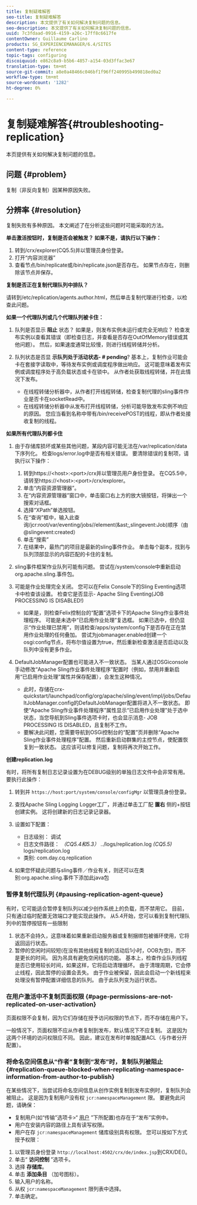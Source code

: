 ```yaml
---
title: 复制疑难解答
seo-title: 复制疑难解答
description: 本文提供了有关如何解决复制问题的信息。
seo-description: 本文提供了有关如何解决复制问题的信息。
uuid: 7c3fdaad-0916-4159-a26c-17ff8c6617fe
contentOwner: Guillaume Carlino
products: SG_EXPERIENCEMANAGER/6.4/SITES
content-type: reference
topic-tags: configuring
discoiquuid: e862c8a9-b5b6-4857-a154-03d3ffac3e67
translation-type: tm+mt
source-git-commit: a8e0a48466c046bf1f96ff240995b499818ed0a2
workflow-type: tm+mt
source-wordcount: '1282'
ht-degree: 0%

---
```



# 复制疑难解答{#troubleshooting-replication}

本页提供有关如何解决复制问题的信息。

## 问题 {#problem}

复制（非反向复制）因某种原因失败。

## 分辨率 {#resolution}

复制失败有多种原因。 本文阐述了在分析这些问题时可能采取的方法。

**单击激活按钮时，复制是否会被触发？ 如果不是，请执行以下操作：**

1. 转到/crx/explorer(CQ5.5)并以管理员身份登录。
1. 打开“内容浏览器”
1. 查看节点/bin/replicate或/bin/replicate.json是否存在。 如果节点存在，则删除该节点并保存。

**复制是否正在复制代理队列中排队？**

请转到/etc/replication/agents.author.html，然后单击复制代理进行检查，以检查此问题。

**如果一个代理队列或几个代理队列被卡住：**

1. 队列是否显示 **阻止** 状态？ 如果是，则发布实例未运行或完全无响应？ 检查发布实例以查看其错误（即检查日志，并查看是否存在OutOfMemory错误或其他问题）。 然后，如果速度通常比较慢，则进行线程转储并分析。
1. 队列状态是否显 **示队列处于活动状态- # pending**? 基本上，复制作业可能会卡在套接字读取中，等待发布实例或调度程序做出响应。 这可能意味着发布实例或调度程序处于高负载状态或卡在锁中。 从作者处获取线程转储，并在此情况下发布。

   * 在线程转储分析器中，从作者打开线程转储，检查复制代理的sling事件作业是否卡在socketRead中。
   * 在线程转储分析器中从发布打开线程转储，分析可能导致发布实例不响应的原因。 您应当看到名称中带有/bin/receivePOST的线程，即从作者处接收复制的线程。

**如果所有代理队列都卡住**

1. 由于存储库损坏或某些其他问题，某段内容可能无法在/var/replication/data下序列化。 检查logs/error.log中是否有相关错误。 要清除错误的复制项，请执行以下操作：

   1. 转到https://&lt;host>:&lt;port>/crx并以管理员用户身份登录。 在CQ5.5中，请转至https://&lt;host>:&lt;port>/crx/explorer。
   1. 单击“内容资源管理器”。
   1. 在“内容资源管理器”窗口中，单击窗口右上方的放大镜按钮，将弹出一个搜索对话框。
   1. 选择“XPath”单选按钮。
   1. 在“查询”框中，输入此查询/jcr:root/var/eventing/jobs//element(&amp;ast;,slingevent:Job)顺序（由@slingevent:created）
   1. 单击“搜索”
   1. 在结果中，最热门的项目是最新的sling事件作业。 单击每个副本，找到与队列顶部显示的内容匹配的卡住的复制。

1. sling事件框架作业队列可能有问题。 尝试在/system/console中重新启动org.apache.sling.事件包。
1. 可能是作业处理完全关闭。 您可以在Felix Console下的Sling Eventing选项卡中检查该设置。 检查它是否显示- Apache Sling Eventing(JOB PROCESSING IS DISABLED!)

   * 如果是，则检查Felix控制台的“配置”选项卡下的Apache Sling作业事件处理程序。 可能是未选中“已启用作业处理”复选框。 如果已选中，但仍显示“作业处理已禁用”，则请检查/apps/system/config下是否存在正在禁用作业处理的任何叠加。 尝试为jobmanager.enabled创建一个osgi:config节点，将布尔值设置为true，然后重新检查激活是否启动以及队列中没有更多作业。

1. DefaultJobManager配置也可能进入不一致状态。 当某人通过OSGiconsole手动修改“Apache Sling作业事件处理程序”配置时（例如，禁用并重新启用“已启用作业处理”属性并保存配置），会发生这种情况。

   * 此时，存储在crx-quickstart/launchpad/config/org/apache/sling/event/impl/jobs/DefaultJobManager.config的DefaultJobManager配置将进入不一致状态。 即使“Apache Sling作业事件处理程序”属性显示“已启用作业处理”处于选中状态，当您导航到Sling事件选项卡时，也会显示消息- JOB PROCESSING IS DISABLED，且复制不工作。
   * 要解决此问题，您需要导航到OSGi控制台的“配置”页并删除“Apache Sling作业事件处理程序”配置。 然后重新启动群集的主控节点，使配置恢复到一致状态。 这应该可以修复问题，复制将再次开始工作。

**创建replication.log**

有时，将所有复制日志记录设置为在DEBUG级别的单独日志文件中会非常有用。 要执行此操作：

1. 转到并 `https://host:port/system/console/configMgr` 以管理员身份登录。
1. 查找Apache Sling Logging Logger工厂，并通过单击工厂配 **置右** 侧的+按钮创建实例。 这将创建新的日志记录记录器。
1. 设置如下配置：

   * 日志级别： 调试
   * 日志文件路径： *（CQ5.4和5.3）* ../logs/replication.log *(CQ5.5)* logs/replication.log
   * 类别: com.day.cq.replication

1. 如果您怀疑此问题与sling事件／作业有关，则还可以在类别:org.apache.sling.事件下添加此java包

### 暂停复制代理队列  {#pausing-replication-agent-queue}

有时，它可能适合暂停复制队列以减少创作系统上的负载，而不禁用它。 目前，只有通过临时配置无效端口才能实现此操作。 从5.4开始，您可以看到复制代理队列中的暂停按钮有一些限制

1. 状态不会持久，这意味着如果重新启动服务器或复制捆绑包被循环使用，它将返回运行状态。
1. 暂停的空闲时间较短(在没有其他线程复制的活动后1小时，OOB为空)，而不是更长的时间。 因为吊具有避免空闲线的功能。 基本上，检查作业队列线程是否已使用较长时间，如果这样，它将启动清理循环。 由于清理周期，它会停止线程，因此暂停的设置会丢失。 由于作业被保留，因此会启动一个新线程来处理没有暂停配置详细信息的队列。 由于此队列变为运行状态。

### 在用户激活中不复制页面权限 {#page-permissions-are-not-replicated-on-user-activation}

页面权限不会复制，因为它们存储在授予访问权限的节点下，而不存储在用户下。

一般情况下，页面权限不应从作者复制到发布，默认情况下不应复制。 这是因为这两个环境的访问权限应不同。 因此，建议在发布时单独配置ACL（与作者分开配置）。

### 将命名空间信息从“作者”复制到“发布”时，复制队列被阻止 {#replication-queue-blocked-when-replicating-namespace-information-from-author-to-publish}

在某些情况下，当尝试将命名空间信息从创作实例复制到发布实例时，复制队列会被阻止。 这是因为复制用户没有权 `jcr:namespaceManagement` 限。 要避免此问题，请确保：

* 复制用户(如“传输”选项卡>“ [用户](/help/sites-deploying/replication.md#replication-agents-configuration-parameters) ”下所配置)也存在于“发布”实例中。
* 用户在安装内容的路径上具有读写权限。
* 用户在存 `jcr:namespaceManagement` 储库级别具有权限。 您可以按如下方式授予权限：

1. 以管理员身份登录 `http://localhost:4502/crx/de/index.jsp`到CRX/DE()。
1. 单击“ **访问控制** ”选项卡。
1. 选择 **存储库**。
1. 单击 **添加条目** （加号图标）。
1. 输入用户的名称。
1. 从权 `jcr:namespaceManagement` 限列表中选择。
1. 单击确定。

